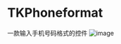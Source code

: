 # TKPhoneformat
一款输入手机号码格式的控件
![image](https://github.com/kangtian/TKPhoneformat/blob/master/TKPhoneformat/TKPhoneformat/4.gif)
